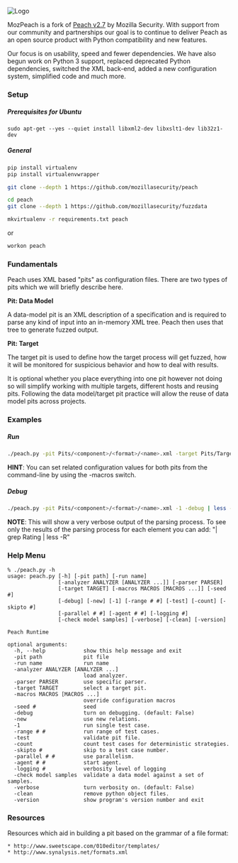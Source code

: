 ![Logo](https://github.com/posidron/posidron.github.io/raw/master/static/images/peach.png)

MozPeach is a fork of [Peach v2.7](http://www.peachfuzzer.com) by Mozilla Security. With support from our community and partnerships our goal is to continue to deliver Peach as an open source product with Python compatibility and new features.

Our focus is on usability, speed and fewer dependencies. We have also begun work on Python 3 support, replaced deprecated Python dependencies, switched the XML back-end, added a new configuration system, simplified code and much more.

### Setup

##### Prerequisites for Ubuntu
```
sudo apt-get --yes --quiet install libxml2-dev libxslt1-dev lib32z1-dev
```

##### General
```bash
pip install virtualenv
pip install virtualenvwrapper

git clone --depth 1 https://github.com/mozillasecurity/peach

cd peach
git clone --depth 1 https://github.com/mozillasecurity/fuzzdata

mkvirtualenv -r requirements.txt peach
```

or

```bash
workon peach
```

### Fundamentals
Peach uses XML based "pits" as configuration files. There are two types of pits which we will briefly describe here.

**Pit: Data Model**

A data-model pit is an XML description of a specification and is required to parse any kind of input into an in-memory XML tree. Peach then uses that tree to generate fuzzed output.

**Pit: Target**

The target pit is used to define how the target process will get fuzzed, how it will be monitored for suspicious behavior and how to deal with results.

It is optional whether you place everything into one pit however not doing so will simplify working with multiple targets, different hosts and reusing pits. Following the data model/target pit practice will allow the reuse of data model pits across projects.


### Examples

##### Run
```bash
./peach.py -pit Pits/<component>/<format>/<name>.xml -target Pits/Targets/firefox.xml -run Browser
```

**HINT**: You can set related configuration values for both pits from the command-line by using the -macros switch.

##### Debug
```bash
./peach.py -pit Pits/<component>/<format>/<name>.xml -1 -debug | less -R
```

**NOTE**: This will show a very verbose output of the parsing process. To see only the results of the parsing process for each element you can add: "| grep Rating | less -R"


### Help Menu
```
% ./peach.py -h
usage: peach.py [-h] [-pit path] [-run name]
                [-analyzer ANALYZER [ANALYZER ...]] [-parser PARSER]
                [-target TARGET] [-macros MACROS [MACROS ...]] [-seed #]
                [-debug] [-new] [-1] [-range # #] [-test] [-count] [-skipto #]
                [-parallel # #] [-agent # #] [-logging #]
                [-check model samples] [-verbose] [-clean] [-version]

Peach Runtime

optional arguments:
  -h, --help            show this help message and exit
  -pit path             pit file
  -run name             run name
  -analyzer ANALYZER [ANALYZER ...]
                        load analyzer.
  -parser PARSER        use specific parser.
  -target TARGET        select a target pit.
  -macros MACROS [MACROS ...]
                        override configuration macros
  -seed #               seed
  -debug                turn on debugging. (default: False)
  -new                  use new relations.
  -1                    run single test case.
  -range # #            run range of test cases.
  -test                 validate pit file.
  -count                count test cases for deterministic strategies.
  -skipto #             skip to a test case number.
  -parallel # #         use parallelism.
  -agent # #            start agent.
  -logging #            verbosity level of logging
  -check model samples  validate a data model against a set of samples.
  -verbose              turn verbosity on. (default: False)
  -clean                remove python object files.
  -version              show program's version number and exit
```

### Resources

Resources which aid in building a pit based on the grammar of a file format:

    * http://www.sweetscape.com/010editor/templates/
    * http://www.synalysis.net/formats.xml
